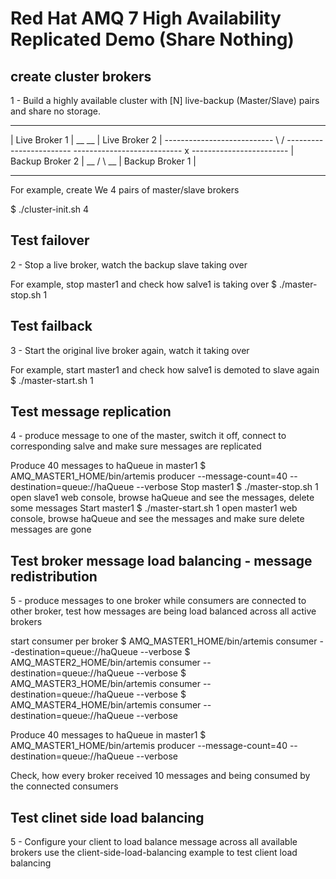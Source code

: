 # Red Hat AMQ 7 High Availability Replicated Demo (Share Nothing)

## create cluster brokers
1 - Build a highly available cluster with [N] live-backup (Master/Slave) pairs and share no storage.

---------------------------        	    ------------------------
|  Live       Broker 1     | __    __  |  Live      Broker 2   |
---------------------------	    \ /     ------------------------
---------------------------      x 	    ------------------------
|  Backup  Broker 2        | __ / \ __  |  Backup Broker 1     |
---------------------------	    	      ------------------------

For example, create We 4 pairs of master/slave brokers

$ ./cluster-init.sh 4

## Test failover
2 - Stop a live broker, watch the backup slave taking over

For example, stop master1 and check how salve1 is taking over
$ ./master-stop.sh 1

## Test failback
3 - Start the original live broker again, watch it taking over

For example, start master1 and check how salve1 is demoted to slave again
$ ./master-start.sh 1

## Test message replication
4 - produce message to one of the master, switch it off, connect to corresponding salve and make sure messages are replicated

Produce 40 messages to haQueue in master1
$ AMQ_MASTER1_HOME/bin/artemis producer --message-count=40 --destination=queue://haQueue --verbose
Stop master1
$ ./master-stop.sh 1
open slave1 web console, browse haQueue and see the messages, delete some messages
Start master1
$ ./master-start.sh 1
open master1 web console, browse haQueue and see the messages and make sure delete messages are gone

## Test  broker message load balancing - message redistribution   
5 - produce messages to one broker while consumers are connected to other broker, test how messages are being load balanced across all active brokers

start consumer per broker
$ AMQ_MASTER1_HOME/bin/artemis consumer --destination=queue://haQueue --verbose
$ AMQ_MASTER2_HOME/bin/artemis consumer --destination=queue://haQueue --verbose
$ AMQ_MASTER3_HOME/bin/artemis consumer --destination=queue://haQueue --verbose
$ AMQ_MASTER4_HOME/bin/artemis consumer --destination=queue://haQueue --verbose

Produce 40 messages to haQueue in master1
$ AMQ_MASTER1_HOME/bin/artemis producer --message-count=40 --destination=queue://haQueue --verbose

Check, how every broker received 10 messages and being consumed by the connected consumers

## Test  clinet side load balancing
5 - Configure your client to load balance message across all available brokers
use the client-side-load-balancing example to test client load balancing 
